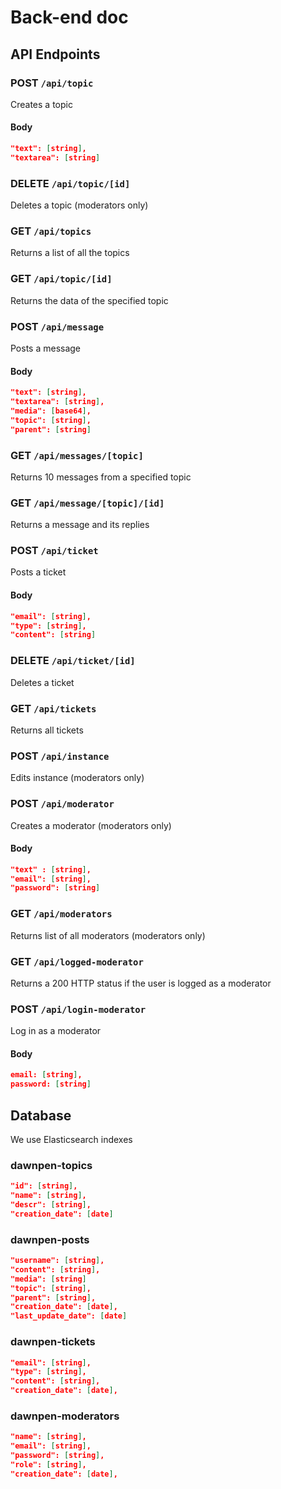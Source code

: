 # Back-end doc

## API Endpoints

### POST `/api/topic`

Creates a topic

#### Body

``` json
"text": [string],
"textarea": [string]
```

### DELETE `/api/topic/[id]`

Deletes a topic (moderators only)

### GET `/api/topics`

Returns a list of all the topics

### GET `/api/topic/[id]`

Returns the data of the specified topic

### POST `/api/message`

Posts a message

#### Body

```json
"text": [string],
"textarea": [string],
"media": [base64],
"topic": [string],
"parent": [string]
```

### GET `/api/messages/[topic]`

Returns 10 messages from a specified topic

### GET `/api/message/[topic]/[id]`

Returns a message and its replies

### POST `/api/ticket`

Posts a ticket

#### Body

``` json
"email": [string],
"type": [string],
"content": [string]
```

### DELETE `/api/ticket/[id]`

Deletes a ticket

### GET `/api/tickets`

Returns all tickets

### POST `/api/instance`

Edits instance (moderators only)

### POST `/api/moderator`

Creates a moderator (moderators only)

#### Body

``` json
"text" : [string],
"email": [string],
"password": [string]
```


### GET `/api/moderators`

Returns list of all moderators (moderators only)

### GET `/api/logged-moderator`

Returns a 200 HTTP status if the user is logged as a moderator

### POST `/api/login-moderator`

Log in as a moderator

#### Body

``` json
email: [string],
password: [string]
```

## Database

We use Elasticsearch indexes

### dawnpen-topics

``` json
"id": [string],
"name": [string],
"descr": [string],
"creation_date": [date]
```

### dawnpen-posts

``` json
"username": [string],
"content": [string],
"media": [string]
"topic": [string],
"parent": [string],
"creation_date": [date],
"last_update_date": [date]
```

### dawnpen-tickets

``` json
"email": [string],
"type": [string],
"content": [string],
"creation_date": [date],
```

### dawnpen-moderators

``` json
"name": [string],
"email": [string],
"password": [string],
"role": [string],
"creation_date": [date],
```

